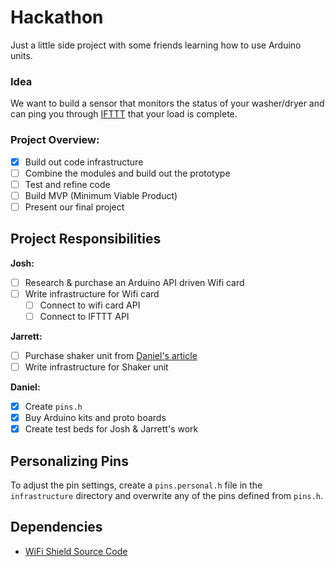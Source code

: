 # Hackathon
Just a little side project with some friends learning how to use Arduino units.

### Idea
We want to build a sensor that monitors the status of your washer/dryer and can ping you through [IFTTT](http://ifttt.com) that your load is complete.

### Project Overview:
- [X] Build out code infrastructure
- [ ] Combine the modules and build out the prototype
- [ ] Test and refine code
- [ ] Build MVP (Minimum Viable Product)
- [ ] Present our final project

## Project Responsibilities

__Josh:__
- [ ] Research & purchase an Arduino API driven Wifi card
- [ ] Write infrastructure for Wifi card
  + [ ] Connect to wifi card API
  + [ ] Connect to IFTTT API

__Jarrett:__
- [ ] Purchase shaker unit from [Daniel's article](http://m.instructables.com/id/How-to-use-a-vibration-sensor-shake-switch-Arduino)
- [ ] Write infrastructure for Shaker unit

__Daniel:__
- [X] Create `pins.h`
- [X] Buy Arduino kits and proto boards
- [X] Create test beds for Josh & Jarrett's work

## Personalizing Pins

To adjust the pin settings, create a `pins.personal.h` file in the `infrastructure` directory and overwrite any of the pins defined from `pins.h`.

## Dependencies

- [WiFi Shield Source Code](https://github.com/linksprite/ZG2100BasedWiFiShield)

